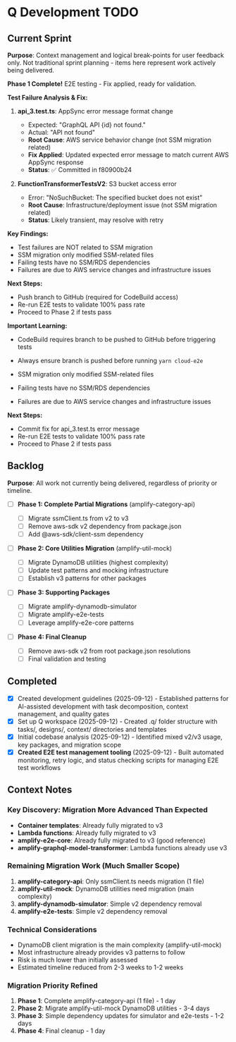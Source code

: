 # Q Development TODO

## Current Sprint

**Purpose**: Context management and logical break-points for user feedback only.
Not traditional sprint planning - items here represent work actively being delivered.

**Phase 1 Complete!** E2E testing - Fix applied, ready for validation.

**Test Failure Analysis & Fix:**

1. **api_3.test.ts**: AppSync error message format change

   - Expected: "GraphQL API {id} not found."
   - Actual: "API not found"
   - **Root Cause**: AWS service behavior change (not SSM migration related)
   - **Fix Applied**: Updated expected error message to match current AWS AppSync response
   - **Status**: ✅ Committed in f80900b24

2. **FunctionTransformerTestsV2**: S3 bucket access error
   - Error: "NoSuchBucket: The specified bucket does not exist"
   - **Root Cause**: Infrastructure/deployment issue (not SSM migration related)
   - **Status**: Likely transient, may resolve with retry

**Key Findings:**

- Test failures are NOT related to SSM migration
- SSM migration only modified SSM-related files
- Failing tests have no SSM/RDS dependencies
- Failures are due to AWS service changes and infrastructure issues

**Next Steps:**

- Push branch to GitHub (required for CodeBuild access)
- Re-run E2E tests to validate 100% pass rate
- Proceed to Phase 2 if tests pass

**Important Learning:**

- CodeBuild requires branch to be pushed to GitHub before triggering tests
- Always ensure branch is pushed before running `yarn cloud-e2e`

- SSM migration only modified SSM-related files
- Failing tests have no SSM/RDS dependencies
- Failures are due to AWS service changes and infrastructure issues

**Next Steps:**

- Commit fix for api_3.test.ts error message
- Re-run E2E tests to validate 100% pass rate
- Proceed to Phase 2 if tests pass

## Backlog

**Purpose**: All work not currently being delivered, regardless of priority or timeline.

- [ ] **Phase 1: Complete Partial Migrations** (amplify-category-api)

  - [ ] Migrate ssmClient.ts from v2 to v3
  - [ ] Remove aws-sdk v2 dependency from package.json
  - [ ] Add @aws-sdk/client-ssm dependency

- [ ] **Phase 2: Core Utilities Migration** (amplify-util-mock)

  - [ ] Migrate DynamoDB utilities (highest complexity)
  - [ ] Update test patterns and mocking infrastructure
  - [ ] Establish v3 patterns for other packages

- [ ] **Phase 3: Supporting Packages**

  - [ ] Migrate amplify-dynamodb-simulator
  - [ ] Migrate amplify-e2e-tests
  - [ ] Leverage amplify-e2e-core patterns

- [ ] **Phase 4: Final Cleanup**
  - [ ] Remove aws-sdk v2 from root package.json resolutions
  - [ ] Final validation and testing

## Completed

- [x] Created development guidelines (2025-09-12) - Established patterns for AI-assisted development with task decomposition, context management, and quality gates
- [x] Set up Q workspace (2025-09-12) - Created .q/ folder structure with tasks/, designs/, context/ directories and templates
- [x] Initial codebase analysis (2025-09-12) - Identified mixed v2/v3 usage, key packages, and migration scope
- [x] **Created E2E test management tooling** (2025-09-12) - Built automated monitoring, retry logic, and status checking scripts for managing E2E test workflows

## Context Notes

### Key Discovery: Migration More Advanced Than Expected

- **Container templates**: Already fully migrated to v3
- **Lambda functions**: Already fully migrated to v3
- **amplify-e2e-core**: Already fully migrated to v3 (good reference)
- **amplify-graphql-model-transformer**: Lambda functions already use v3

### Remaining Migration Work (Much Smaller Scope)

1. **amplify-category-api**: Only ssmClient.ts needs migration (1 file)
2. **amplify-util-mock**: DynamoDB utilities need migration (main complexity)
3. **amplify-dynamodb-simulator**: Simple v2 dependency removal
4. **amplify-e2e-tests**: Simple v2 dependency removal

### Technical Considerations

- DynamoDB client migration is the main complexity (amplify-util-mock)
- Most infrastructure already provides v3 patterns to follow
- Risk is much lower than initially assessed
- Estimated timeline reduced from 2-3 weeks to 1-2 weeks

### Migration Priority Refined

1. **Phase 1**: Complete amplify-category-api (1 file) - 1 day
2. **Phase 2**: Migrate amplify-util-mock DynamoDB utilities - 3-4 days
3. **Phase 3**: Simple dependency updates for simulator and e2e-tests - 1-2 days
4. **Phase 4**: Final cleanup - 1 day
